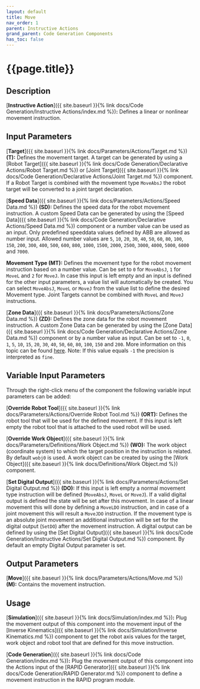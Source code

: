 ```yaml
---
layout: default
title: Move
nav_order: 1
parent: Instructive Actions
grand_parent: Code Generation Components
has_toc: false
---
```


# **{{page.title}}**

## **Description**

[**Instructive Action**]({{ site.baseurl }}{% link docs/Code Generation/Instructive Actions/index.md %})**:** Defines a linear or nonlinear movement instruction.

## **Input Parameters**

[**Target**]({{ site.baseurl }}{% link docs/Parameters/Actions/Target.md %}) **(T):** Defines the movement target. A target can be generated by using a [Robot Target]({{ site.baseurl }}{% link docs/Code Generation/Declarative Actions/Robot Target.md %}) or [Joint Target]({{ site.baseurl }}{% link docs/Code Generation/Declarative Actions/Joint Target.md %}) component. If a Robot Target is combined with the movement type `MoveAbsJ` the robot target will be converted to a joint target declaration. 

[**Speed Data**]({{ site.baseurl }}{% link docs/Parameters/Actions/Speed Data.md %}) **(SD):** Defines the speed data for the robot movement instruction. A custom Speed Data can be generated by using the [Speed Data]({{ site.baseurl }}{% link docs/Code Generation/Declarative Actions/Speed Data.md %}) component or a number value can be used as an input. Only predefined speeddata values defined by ABB are allowed as number input. Allowed number values are `5`, `10`, `20`, `30`, `40`, `50`, `60`, `80`, `100`, `150`, `200`, `300`, `400`, `500`, `600`, `800`, `1000`, `1500`, `2000`, `2500`, `3000`, `4000`, `5000`, `6000` and `7000`.

**Movement Type (MT):** Defines the movement type for the robot movement instruction based on a number value. Can be set to `0` for `MoveAbsJ`, `1` for `MoveL` and `2` for `MoveJ`. In case this input is left empty and an input is defined for the other input parameters, a value list will automatically be created. You can select `MoveAbsJ`, `MoveL` or `MoveJ` from the value list to define the desired Movement type. Joint Targets cannot be combined with `MoveL` and `MoveJ` instructions. 

[**Zone Data**]({{ site.baseurl }}{% link docs/Parameters/Actions/Zone Data.md %}) **(ZD):** Defines the zone data for the robot movement instruction. A custom Zone Data can be generated by using the [Zone Data]({{ site.baseurl }}{% link docs/Code Generation/Declarative Actions/Zone Data.md %}) component or by a number value as input. Can be set to `-1`, `0`, `1`, `5`, `10`, `15`, `20`, `30`, `40`, `50`, `60`, `80`, `100`, `150` and `200`. More information on this topic can be found [here](https://library.e.abb.com/public/688894b98123f87bc1257cc50044e809/Technical%20reference%20manual_RAPID_3HAC16581-1_revJ_en.pdf). Note: If this value equals `-1` the precision is interpreted as `fine`.

## **Variable Input Parameters**

Through the right-click menu of the component the following variable input parameters can be added:

[**Override Robot Tool**]({{ site.baseurl }}{% link docs/Parameters/Actions/Override Robot Tool.md %}) **(ORT):** Defines the robot tool that will be used for the defined movement. If this input is left empty the robot tool that is attached to the used robot will be used.

[**Override Work Object**]({{ site.baseurl }}{% link docs/Parameters/Definitions/Work Object.md %}) **(WO):** The work object (coordinate system) to which the target position in the instruction is related. By default `wobj0` is used. A work object can be created by using the [Work Object]({{ site.baseurl }}{% link docs/Definitions/Work Object.md %}) component. 

[**Set Digital Output**]({{ site.baseurl }}{% link docs/Parameters/Actions/Set Digital Output.md %}) **(DO):** If this input is left empty a normal movement type instruction will be defined (`MoveAbsJ`, `MoveL` or `MoveJ`). If a valid digital output is defined the state will be set after this movement. In case of a linear movement this will done by defining a `MoveLDO` instruction, and in case of a joint movement this will result a `MoveJDO` instruction. If the movement type is an absolute joint movement an additional instruction will be set for the digital output (`SetDO`) after the movement instruction. A digital output can be defined by using the [Set Digital Output]({{ site.baseurl }}{% link docs/Code Generation/Instructive Actions/Set Digital Output.md %}) component. By default an empty Digital Output parameter is set.

## **Output Parameters**

[**Move**]({{ site.baseurl }}{% link docs/Parameters/Actions/Move.md %}) **(M):** Contains the movement instruction.

## **Usage**

[**Simulation**]({{ site.baseurl }}{% link docs/Simulation/index.md %})**:** Plug the movement output of this component into the movement input of the [Inverse Kinematics]({{ site.baseurl }}{% link docs/Simulation/Inverse Kinematics.md %}) component to get the robot axis values for the target, work object and robot tool that are defined for this move instruction.

[**Code Generation**]({{ site.baseurl }}{% link docs/Code Generation/index.md %})**:** Plug the movement output of this component into the Actions input of the [RAPID Generator]({{ site.baseurl }}{% link docs/Code Generation/RAPID Generator.md %}) component to define a movement instruction in the RAPID program module.
